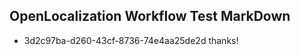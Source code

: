 ## OpenLocalization Workflow Test MarkDown
* 3d2c97ba-d260-43cf-8736-74e4aa25de2d thanks!

<!--HONumber=Aug16_HO1-->


